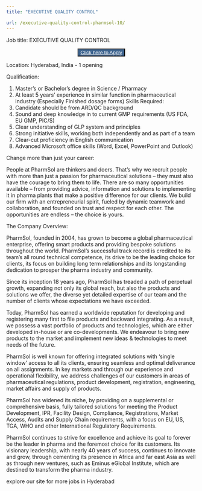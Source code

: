 ```yaml
---
title: "EXECUTIVE QUALITY CONTROL"

url: /executive-quality-control-pharmsol-10/
---
```


Job title: EXECUTIVE QUALITY CONTROL

<center>
  <button style="background-color: #3C638F;">
  <a href="https://pharm-sol.com/careers/" style="color:white" > Click here to Apply</a>
  </button>
 </center>



Location: Hyderabad, India - 1 opening


Qualification:

1) Master’s or Bachelor’s degree in Science / Pharmacy
2) At least 5 years’ experience in similar function in pharmaceutical industry (Especially Finished dosage forms)
Skills Required:
1) Candidate should be from ARD/QC background
2) Sound and deep knowledge in to current GMP requirements (US FDA, EU GMP, PIC/S)
3) Clear understanding of GLP system and principles
4) Strong initiative skills, working both independently and as part of a team
5) Clear-cut proficiency in English communication
6) Advanced Microsoft office skills (Word, Excel, PowerPoint and Outlook)



Change more than just your career:

People at PharmSol are thinkers and doers. That’s why we recruit people with more than just a passion for pharmaceutical solutions – they must also have the courage to bring them to life. There are so many opportunities available – from providing advice, information and solutions to implementing it in pharma plants that make a positive difference for our clients. We build our firm with an entrepreneurial spirit, fueled by dynamic teamwork and collaboration, and founded on trust and respect for each other. The opportunities are endless – the choice is yours.

The Company Overview:

PharmSol, founded in 2004, has grown to become a global pharmaceutical enterprise, offering smart products and providing bespoke solutions throughout the world. PharmSol’s successful track record is credited to its team’s all round technical competence, its drive to be the leading choice for clients, its focus on building long term relationships and its longstanding dedication to prosper the pharma industry and community.

Since its inception 18 years ago, PharmSol has treaded a path of perpetual growth, expanding not only its global reach, but also the products and solutions we offer, the diverse yet detailed expertise of our team and the number of clients whose expectations we have exceeded.

Today, PharmSol has earned a worldwide reputation for developing and registering many first to file products and backward integrating. As a result, we possess a vast portfolio of products and technologies, which are either developed in-house or are co-developments. We endeavour to bring new products to the market and implement new ideas & technologies to meet needs of the future.

PharmSol is well known for offering integrated solutions with ‘single window’ access to all its clients, ensuring seamless and optimal deliverance on all assignments. In key markets and through our experience and operational flexibility, we address challenges of our customers in areas of pharmaceutical regulations, product development, registration, engineering, market affairs and supply of products.

PharmSol has widened its niche, by providing on a supplemental or comprehensive basis, fully tailored solutions for meeting the Product Development, IPR, Facility Design, Compliance, Registrations, Market Access, Audits and Supply Chain requirements, with a focus on EU, US, TGA, WHO and other International Regulatory Requirements.

PharmSol continues to strive for excellence and achieve its goal to forever be the leader in pharma and the foremost choice for its customers. Its visionary leadership, with nearly 40 years of success, continues to innovate and grow, through cementing its presence in Africa and far east Asia as well as through new ventures, such as Eminus eGlobal Institute, which are destined to transform the pharma industry.



explore our site for more jobs in Hyderabad


